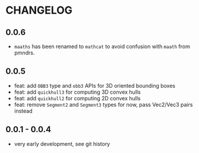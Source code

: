 # CHANGELOG

## 0.0.6

- `maaths` has been renamed to `mathcat` to avoid confusion with `maath` from pmndrs.

## 0.0.5

- feat: add `OBB3` type and `obb3` APIs for 3D oriented bounding boxes
- feat: add `quickhull3` for computing 3D convex hulls
- feat: add `quickhull2` for computing 2D convex hulls
- feat: remove `Segment2` and `Segment3` types for now, pass Vec2/Vec3 pairs instead

## 0.0.1 - 0.0.4

- very early development, see git history
